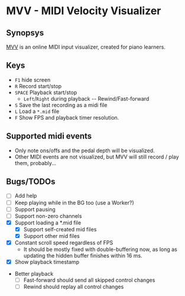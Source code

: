 # MVV - MIDI Velocity Visualizer

## Synopsys

[MVV](https://omakoto.github.io/mvv/) is an online MIDI input visualizer, created for piano learners.

## Keys

- `F1` hide screen
- `R` Record start/stop
- `SPACE` Playback start/stop
  - `Left`/`Right` during playback -- Rewind/Fast-forward
- `S` Save the last recording as a midi file
- `L` Load a `*.mid` file
- `F` Show FPS and playback timer resolution.

## Supported midi events

- Only note ons/offs and the pedal depth will be visualized.
- Other MIDI events are not visualized, but MVV will still record / play them, probably...

## Bugs/TODOs

- [ ] Add help
- [ ] Keep playing while in the BG too (use a Worker?)
- [ ] Support pausing
- [ ] Support non-zero channels
- [X] Support loading a *.mid file
  - [X] Support self-created mid files
  - [X] Support other mid files
- [X] Constant scroll speed regardless of FPS
  - It should be mostly fixed with double-buffering now, as long as updating the hidden buffer finishes within 16 ms.
- [X] Show playback timestamp
- Better playback
  - [ ] Fast-forward should send all skipped control changes
  - [ ] Rewind should replay all control changes
